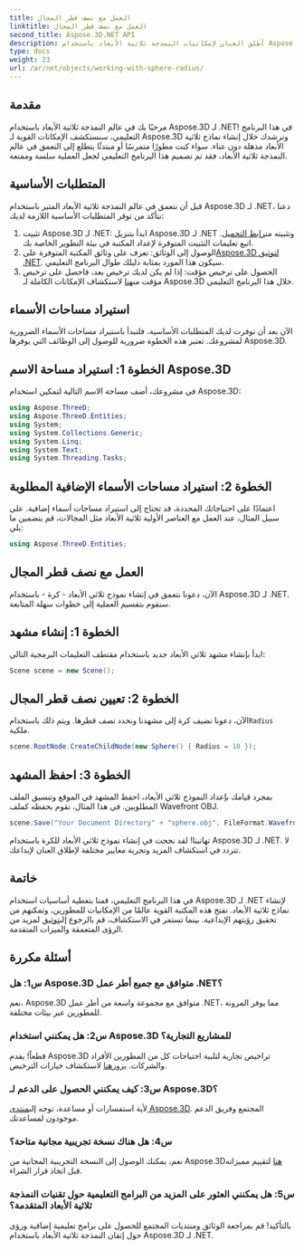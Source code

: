 ```yaml
---
title: العمل مع نصف قطر المجال
linktitle: العمل مع نصف قطر المجال
second_title: Aspose.3D.NET API
description: أطلق العنان لإمكانيات النمذجة ثلاثية الأبعاد باستخدام Aspose.3D لـ .NET. إنشاء نماذج مذهلة دون عناء. تحميل النسخة التجريبية المجانية من الآن!
type: docs
weight: 23
url: /ar/net/objects/working-with-sphere-radius/
---
```

## مقدمة
مرحبًا بك في عالم النمذجة ثلاثية الأبعاد باستخدام Aspose.3D لـ .NET! في هذا البرنامج التعليمي، سنستكشف الإمكانات القوية لـ Aspose.3D ونرشدك خلال إنشاء نماذج ثلاثية الأبعاد مذهلة دون عناء. سواء كنت مطورًا متمرسًا أو مبتدئًا يتطلع إلى التعمق في عالم النمذجة ثلاثية الأبعاد، فقد تم تصميم هذا البرنامج التعليمي لجعل العملية سلسة وممتعة.
## المتطلبات الأساسية
قبل أن نتعمق في عالم النمذجة ثلاثية الأبعاد المثير باستخدام Aspose.3D لـ .NET، دعنا نتأكد من توفر المتطلبات الأساسية اللازمة لديك:
1.  تثبيت Aspose.3D لـ .NET: ابدأ بتنزيل Aspose.3D لـ .NET وتثبيته من[رابط التحميل](https://releases.aspose.com/3d/net/). اتبع تعليمات التثبيت المتوفرة لإعداد المكتبة في بيئة التطوير الخاصة بك.
2.  الوصول إلى الوثائق: تعرف على وثائق المكتبة المتوفرة على[Aspose.3D لتوثيق .NET](https://reference.aspose.com/3d/net/). سيكون هذا المورد بمثابة دليلك طوال البرنامج التعليمي.
3. الحصول على ترخيص مؤقت: إذا لم يكن لديك ترخيص بعد، فاحصل على ترخيص مؤقت من[هنا](https://purchase.aspose.com/temporary-license/) لاستكشاف الإمكانات الكاملة لـ Aspose.3D خلال هذا البرنامج التعليمي.
## استيراد مساحات الأسماء
الآن بعد أن توفرت لديك المتطلبات الأساسية، فلنبدأ باستيراد مساحات الأسماء الضرورية لمشروعك. تعتبر هذه الخطوة ضرورية للوصول إلى الوظائف التي يوفرها Aspose.3D.
## الخطوة 1: استيراد مساحة الاسم Aspose.3D
في مشروعك، أضف مساحة الاسم التالية لتمكين استخدام Aspose.3D:
```csharp
using Aspose.ThreeD;
using Aspose.ThreeD.Entities;
using System;
using System.Collections.Generic;
using System.Linq;
using System.Text;
using System.Threading.Tasks;
```
## الخطوة 2: استيراد مساحات الأسماء الإضافية المطلوبة
اعتمادًا على احتياجاتك المحددة، قد تحتاج إلى استيراد مساحات أسماء إضافية. على سبيل المثال، عند العمل مع العناصر الأولية ثلاثية الأبعاد مثل المجالات، قم بتضمين ما يلي:
```csharp
using Aspose.ThreeD.Entities;
```
## العمل مع نصف قطر المجال
الآن، دعونا نتعمق في إنشاء نموذج ثلاثي الأبعاد - كرة - باستخدام Aspose.3D لـ .NET. سنقوم بتقسيم العملية إلى خطوات سهلة المتابعة.
## الخطوة 1: إنشاء مشهد
ابدأ بإنشاء مشهد ثلاثي الأبعاد جديد باستخدام مقتطف التعليمات البرمجية التالي:
```csharp
Scene scene = new Scene();
```
## الخطوة 2: تعيين نصف قطر المجال
الآن، دعونا نضيف كرة إلى مشهدنا ونحدد نصف قطرها. ويتم ذلك باستخدام`Radius` ملكية.
```csharp
scene.RootNode.CreateChildNode(new Sphere() { Radius = 10 });
```
## الخطوة 3: احفظ المشهد
بمجرد قيامك بإعداد النموذج ثلاثي الأبعاد، احفظ المشهد في الموقع وتنسيق الملف المطلوبين. في هذا المثال، نقوم بحفظه كملف Wavefront OBJ.
```csharp
scene.Save("Your Document Directory" + "sphere.obj", FileFormat.WavefrontOBJ);
```
تهانينا! لقد نجحت في إنشاء نموذج ثلاثي الأبعاد للكرة باستخدام Aspose.3D لـ .NET. لا تتردد في استكشاف المزيد وتجربة معايير مختلفة لإطلاق العنان لإبداعك.
## خاتمة
 في هذا البرنامج التعليمي، قمنا بتغطية أساسيات استخدام Aspose.3D لـ .NET لإنشاء نماذج ثلاثية الأبعاد. تفتح هذه المكتبة القوية عالمًا من الإمكانيات للمطورين، وتمكنهم من تحقيق رؤيتهم الإبداعية. بينما تستمر في الاستكشاف، قم بالرجوع إلى[توثيق](https://reference.aspose.com/3d/net/) لمزيد من الرؤى المتعمقة والميزات المتقدمة.
## أسئلة مكررة

### س1: هل Aspose.3D متوافق مع جميع أطر عمل .NET؟
نعم، Aspose.3D متوافق مع مجموعة واسعة من أطر عمل .NET، مما يوفر المرونة للمطورين عبر بيئات مختلفة.
### س2: هل يمكنني استخدام Aspose.3D للمشاريع التجارية؟
قطعاً! يقدم Aspose.3D تراخيص تجارية لتلبية احتياجات كل من المطورين الأفراد والشركات. يزور[هنا](https://purchase.aspose.com/buy) لاستكشاف خيارات الترخيص.
### س3: كيف يمكنني الحصول على الدعم لـ Aspose.3D؟
 لأية استفسارات أو مساعدة، توجه إلى[منتدى Aspose.3D](https://forum.aspose.com/c/3d/18). المجتمع وفريق الدعم موجودون لمساعدتك.
### س4: هل هناك نسخة تجريبية مجانية متاحة؟
 نعم، يمكنك الوصول إلى النسخة التجريبية المجانية من Aspose.3D[هنا](https://releases.aspose.com/) لتقييم مميزاته قبل اتخاذ قرار الشراء.
### س5: هل يمكنني العثور على المزيد من البرامج التعليمية حول تقنيات النمذجة ثلاثية الأبعاد المتقدمة؟
بالتأكيد! قم بمراجعة الوثائق ومنتديات المجتمع للحصول على برامج تعليمية إضافية ورؤى حول إتقان النمذجة ثلاثية الأبعاد باستخدام Aspose.3D لـ .NET.